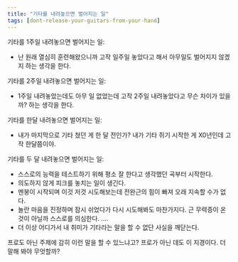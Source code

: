 ```yaml
---
title: "기타를 내려놓으면 벌어지는 일"
tags: [dont-release-your-guitars-from-your-hand]
---
```


기타를 1주일 내려놓으면 벌어지는 일:
- 난 원래 열심히 훈련해왔으니까 고작 일주일 놓았다고 해서 아무일도 벌어지지 않겠지 하는 생각을 한다. 

기타를 2주일 내려놓으면 벌어지는 일:
- 1주일 내려놓았는데도 아무 일 없었는데 고작 2주일 내려놓았다고 무슨 차이가 있을까? 하는 생각을 한다. 

기타를 한달 내려놓으면 벌어지는 일:
- 내가 마지막으로 기타 쳤던 게 한 달 전인가? 내가 기타 쥐기 시작한 게 X0년인데 고작 한달쯤이야.

기타를 두 달 내려놓으면 벌어지는 일:
- 스스로의 능력을 테스트하기 위해 평소 잘 한다고 생각했던 곡부터 시작한다.
- 의도하지 않게 피크를 놓치는 일이 생긴다.
- 멘붕이 시작되며 이것 저것 시도해보는데 전완근의 힘이 빠져 오래 지속할 수가 없다. 
- 놀란 마음을 진정하며 잠시 쉬었다가 다시 시도해봐도 마찬가지다. 근 무력증이 온 것이 아닐까 스스로를 의심한다.
....
- 더 이상 어디가서 내 취미가 기타라는 말을 할 수 없단 사실을 깨닫는다.

프로도 아닌 주제에 감히 이런 말을 할 수 있느냐고? 프로가 아닌 데도 이 지경이다. 더 말해 봐야 무엇할까?